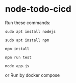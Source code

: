 # node-todo-cicd

Run these commands:


`sudo apt install nodejs`


`sudo apt install npm`


`npm install`

`npm run test`

`node app.js`

or Run by docker compose